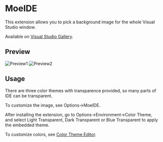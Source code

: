 # MoeIDE

This extension allows you to pick a background image for the whole Visual Studio window.

Available on [Visual Studio Gallery](https://visualstudiogallery.msdn.microsoft.com/cd0576b5-6274-49a3-bc08-d65ec9bd16fd).

## Preview

![Preview1](https://github.com/Meowtrix/MoeIDE/raw/master/MoeIDE/Resources/preview.png)
![Preview2](https://github.com/Meowtrix/MoeIDE/raw/master/MoeIDE/Resources/preview2.png)

## Usage

There are three color themes with transparence provided, so many parts of IDE can be transparent.

To customize the image, see Options->MoeIDE.

After installing the extension, go to Options->Environment->Color Theme, and select Light Transparent, Dark Transparent or Blue Transparent to apply the embedded theme.

To customize colors, see [Color Theme Editor](https://visualstudiogallery.msdn.microsoft.com/6f4b51b6-5c6b-4a81-9cb5-f2daa56043b).